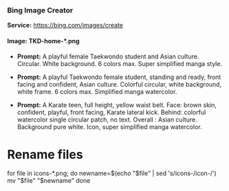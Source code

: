 ### Bing Image Creator
**Service:** https://bing.com/images/create 

#### Image: TKD-home-*.png
* **Prompt:** A playful female Taekwondo student and Asian culture. Circular. White background. 6 colors max. Super simplified manga style.
* **Prompt:** A playful Taekwondo female student, standing and ready, front facing and confident, Asian culture. Colorful circular, white background, white frame. 6 colors max. Simplified manga watercolor.

* **Prompt:** A Karate teen, full height, yellow waist belt. Face: brown skin, confident, playful, front facing, Karate lateral kick. Behind: colorful watercolor single circular patch, no text. Overall : Asian culture. Background pure white. Icon, super simplified manga watercolor.

# Rename files
for file in icons-*.png; do
    newname=$(echo "$file" | sed 's/icons-/icon-/')
    mv "$file" "$newname"
done
